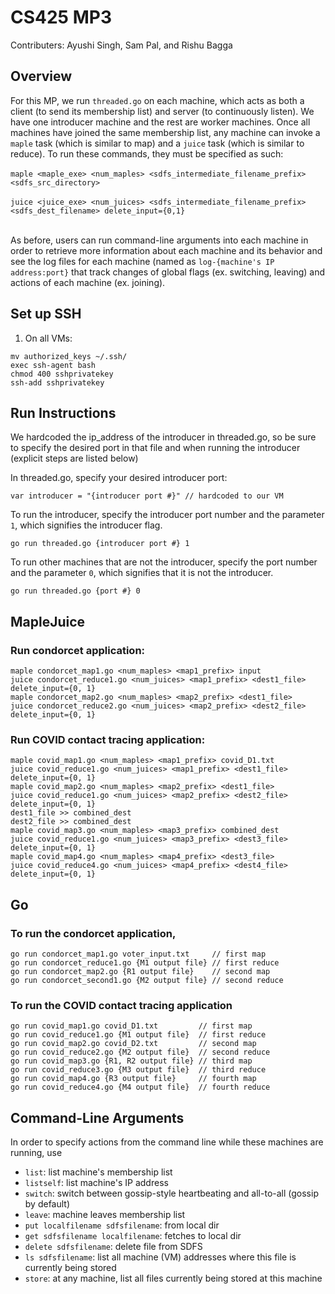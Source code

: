 # CS425 MP3
Contributers: Ayushi Singh, Sam Pal, and Rishu Bagga

## Overview
For this MP, we run `threaded.go` on each machine, which acts as both a client (to send its membership list) and server (to continuously listen). We have one introducer machine and the rest are worker machines. Once all machines have joined the same membership list, any machine can invoke a `maple` task (which is similar to map) and a `juice` task (which is similar to reduce). To run these commands, they must be specified as such: <br>
<br>`maple <maple_exe> <num_maples> <sdfs_intermediate_filename_prefix> <sdfs_src_directory>`</br>
<br>`juice <juice_exe> <num_juices> <sdfs_intermediate_filename_prefix> <sdfs_dest_filename> delete_input={0,1}` </br>
<br>

As before, users can run command-line arguments into each machine in order to retrieve more information about each machine and its behavior and see the log files for each machine (named as `log-{machine's IP address:port}` that track changes of global flags (ex. switching, leaving) and actions of each machine (ex. joining). 

## Set up SSH
1. On all VMs:
```
mv authorized_keys ~/.ssh/
exec ssh-agent bash
chmod 400 sshprivatekey
ssh-add sshprivatekey 
```

## Run Instructions

We hardcoded the ip_address of the introducer in threaded.go, so be sure to specify the desired port in that file and when running the introducer (explicit steps are listed below)

In threaded.go, specify your desired introducer port:
```
var introducer = "{introducer port #}" // hardcoded to our VM
```

To run the introducer, specify the introducer port number and the parameter `1`, which signifies the introducer flag.
```
go run threaded.go {introducer port #} 1
```

To run other machines that are not the introducer, specify the port number and the parameter `0`, which signifies that it is not the introducer.
```
go run threaded.go {port #} 0
```

## MapleJuice

### Run condorcet application: 
```
maple condorcet_map1.go <num_maples> <map1_prefix> input
juice condorcet_reduce1.go <num_juices> <map1_prefix> <dest1_file> delete_input={0, 1}
maple condorcet_map2.go <num_maples> <map2_prefix> <dest1_file>
juice condorcet_reduce2.go <num_juices> <map2_prefix> <dest2_file> delete_input={0, 1}
```

### Run COVID contact tracing application: 
```
maple covid_map1.go <num_maples> <map1_prefix> covid_D1.txt 
juice covid_reduce1.go <num_juices> <map1_prefix> <dest1_file> delete_input={0, 1}
maple covid_map2.go <num_maples> <map2_prefix> <dest1_file>
juice covid_reduce1.go <num_juices> <map2_prefix> <dest2_file> delete_input={0, 1}
dest1_file >> combined_dest 
dest2_file >> combined_dest
maple covid_map3.go <num_maples> <map3_prefix> combined_dest
juice covid_reduce1.go <num_juices> <map3_prefix> <dest3_file> delete_input={0, 1}
maple covid_map4.go <num_maples> <map4_prefix> <dest3_file>
juice covid_reduce4.go <num_juices> <map4_prefix> <dest4_file> delete_input={0, 1}
```

## Go

### To run the condorcet application, 
```
go run condorcet_map1.go voter_input.txt     // first map
go run condorcet_reduce1.go {M1 output file} // first reduce
go run condorcet_map2.go {R1 output file}    // second map
go run condorcet_second1.go {M2 output file} // second reduce
```

### To run the COVID contact tracing application
```
go run covid_map1.go covid_D1.txt         // first map
go run covid_reduce1.go {M1 output file}  // first reduce
go run covid_map2.go covid_D2.txt         // second map
go run covid_reduce2.go {M2 output file}  // second reduce
go run covid_map3.go {R1, R2 output file} // third map
go run covid_reduce3.go {M3 output file}  // third reduce
go run covid_map4.go {R3 output file}     // fourth map
go run covid_reduce4.go {M4 output file}  // fourth reduce
```

## Command-Line Arguments

In order to specify actions from the command line while these machines are running, use
* `list`: list machine's membership list
* `listself`: list machine's IP address
* `switch`: switch between gossip-style heartbeating and all-to-all (gossip by default)
* `leave`: machine leaves membership list
* `put localfilename sdfsfilename`: from local dir
* `get sdfsfilename localfilename`: fetches to local dir
* `delete sdfsfilename`: delete file from SDFS
* `ls sdfsfilename`:  list all machine (VM) addresses where this file is currently being stored
* `store`: at any machine, list all files currently being stored at this machine
